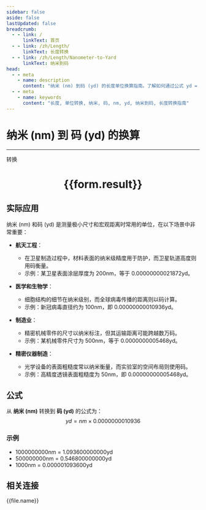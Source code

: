 ```yaml
---
sidebar: false
aside: false
lastUpdated: false
breadcrumb:
  - - link: /
      linkText: 首页
  - - link: /zh/Length/
      linkText: 长度转换
  - - link: /zh/Length/Nanometer-to-Yard
      linkText: 纳米到码
head:
  - - meta
    - name: description
      content: "纳米 (nm) 到码 (yd) 的长度单位换算指南。了解如何通过公式 yd = nm × 0.0000000010936 转换为码。"
  - - meta
    - name: keywords
      content: "长度, 单位转换, 纳米, 码, nm, yd, 纳米到码, 长度转换指南"
---
```

# 纳米 (nm) 到 码 (yd) 的换算
---
<script setup>
import { onMounted, reactive, inject, ref } from 'vue'
import { NButton, NForm, NFormItem, NInput, NInputNumber, NSelect, NCard, useMessage,NGrid ,NGi } from 'naive-ui'
import { defineClientComponent } from 'vitepress'
import { Length } from '../../files';

const convert = inject('convert')

const form = reactive({
  number: null,
  result: '',
})

const convertHandler = () => {
  if (form.number !== null && !isNaN(form.number)) {
    const convertedValue = parseFloat(form.number) * 0.0000000010936
    form.result = `${form.number}nm = ${convertedValue.toFixed(12)}yd`
  } else {
    form.result = '请输入有效的数值。'
  }
}
</script>

<n-form size="large" :model="form">
  <n-form-item label="纳米 (nm)">
    <n-input-number v-model:value="form.number" placeholder="输入纳米" style="width: 100%" />
  </n-form-item>
  <n-form-item>
    <n-button type="primary" @click="convertHandler" block>转换</n-button>
  </n-form-item>
</n-form>

<n-card  embedded :bordered="false" hoverable>
  <div  style="text-align:center">
    <h1>{{form.result}}</h1>
  </div>
</n-card>

## 实际应用

纳米 (nm) 和码 (yd) 是测量极小尺寸和宏观距离时常用的单位，在以下场景中非常重要：

- **航天工程**：
  - 在卫星制造过程中，材料表面的纳米级精度用于防护，而卫星轨道高度则用码衡量。
  - 示例：某卫星表面涂层厚度为 200nm，等于 0.00000000021872yd。

- **医学和生物学**：
  - 细胞结构的细节在纳米级别，而全球病毒传播的距离则以码计算。
  - 示例：新冠病毒直径约为 100nm，即 0.00000000010936yd。

- **制造业**：
  - 精密机械零件的尺寸以纳米标注，但其运输距离可能跨越数万码。
  - 示例：某机械零件尺寸为 500nm，等于 0.0000000005468yd。

- **精密仪器制造**：
  - 光学设备的表面粗糙度常以纳米衡量，而实验室的空间布局则使用码。
  - 示例：高精度透镜表面粗糙度为 50nm，即 0.00000000005468yd。

## 公式

从 **纳米 (nm)** 转换到 **码 (yd)** 的公式为：
$$ yd = nm \times 0.0000000010936 $$

### 示例
- 1000000000nm = 1.093600000000yd
- 500000000nm = 0.546800000000yd
- 1000nm = 0.000001093600yd

## 相关连接
<n-grid x-gap="12" :cols="4">
  <n-gi v-for="(file, index) in Length" :key="index">
    <n-button
      text
      tag="a"
      :href="file.path"
      type="primary"
    >
      {{file.name}}
    </n-button>
  </n-gi>
</n-grid>